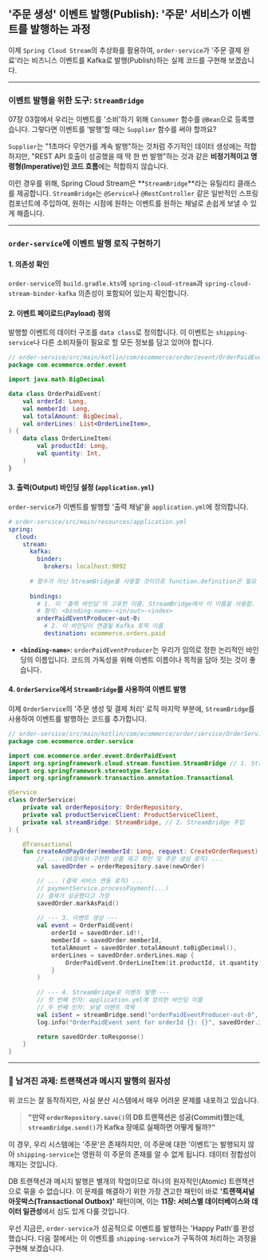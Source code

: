 ## '주문 생성' 이벤트 발행(Publish): '주문' 서비스가 이벤트를 발행하는 과정

이제 `Spring Cloud Stream`의 추상화를 활용하여, `order-service`가 '주문 결제 완료'라는 비즈니스 이벤트를 Kafka로 발행(Publish)하는 실제 코드를 구현해 보겠습니다.

-----

### 이벤트 발행을 위한 도구: `StreamBridge`

07장 03절에서 우리는 이벤트를 '소비'하기 위해 `Consumer` 함수를 `@Bean`으로 등록했습니다. 그렇다면 이벤트를 '발행'할 때는 `Supplier` 함수를 써야 할까요?

`Supplier`는 "1초마다 무언가를 계속 발행"하는 것처럼 주기적인 데이터 생성에는 적합하지만, "REST API 호출이 성공했을 때 딱 한 번 발행"하는 것과 같은 **비정기적이고 명령형(Imperative)인 코드 흐름**에는 적합하지 않습니다.

이런 경우를 위해, Spring Cloud Stream은 \*\*`StreamBridge`\*\*라는 유틸리티 클래스를 제공합니다. `StreamBridge`는 `@Service`나 `@RestController` 같은 일반적인 스프링 컴포넌트에 주입하여, 원하는 시점에 원하는 이벤트를 원하는 채널로 손쉽게 보낼 수 있게 해줍니다.

-----

### `order-service`에 이벤트 발행 로직 구현하기

#### 1\. 의존성 확인

`order-service`의 `build.gradle.kts`에 `spring-cloud-stream`과 `spring-cloud-stream-binder-kafka` 의존성이 포함되어 있는지 확인합니다.

#### 2\. 이벤트 페이로드(Payload) 정의

발행할 이벤트의 데이터 구조를 `data class`로 정의합니다. 이 이벤트는 `shipping-service`나 다른 소비자들이 필요로 할 모든 정보를 담고 있어야 합니다.

```kotlin
// order-service/src/main/kotlin/com/ecommerce/order/event/OrderPaidEvent.kt
package com.ecommerce.order.event

import java.math.BigDecimal

data class OrderPaidEvent(
    val orderId: Long,
    val memberId: Long,
    val totalAmount: BigDecimal,
    val orderLines: List<OrderLineItem>,
) {
    data class OrderLineItem(
        val productId: Long,
        val quantity: Int,
    )
}
```

#### 3\. 출력(Output) 바인딩 설정 (`application.yml`)

`order-service`가 이벤트를 발행할 '출력 채널'을 `application.yml`에 정의합니다.

```yaml
# order-service/src/main/resources/application.yml
spring:
  cloud:
    stream:
      kafka:
        binder:
          brokers: localhost:9092
      
      # 함수가 아닌 StreamBridge를 사용할 것이므로 function.definition은 필요 없음
      
      bindings:
        # 1. 이 '출력 바인딩'의 고유한 이름. StreamBridge에서 이 이름을 사용함.
        # 형식: <binding-name>-<in/out>-<index>
        orderPaidEventProducer-out-0:
          # 2. 이 바인딩이 연결될 Kafka 토픽 이름
          destination: ecommerce.orders.paid
```

  * **`<binding-name>`**: `orderPaidEventProducer`는 우리가 임의로 정한 논리적인 바인딩의 이름입니다. 코드의 가독성을 위해 이벤트 이름이나 목적을 담아 짓는 것이 좋습니다.

#### 4\. `OrderService`에서 `StreamBridge`를 사용하여 이벤트 발행

이제 `OrderService`의 '주문 생성 및 결제 처리' 로직 마지막 부분에, `StreamBridge`를 사용하여 이벤트를 발행하는 코드를 추가합니다.

```kotlin
// order-service/src/main/kotlin/com/ecommerce/order/service/OrderService.kt
package com.ecommerce.order.service

import com.ecommerce.order.event.OrderPaidEvent
import org.springframework.cloud.stream.function.StreamBridge // 1. StreamBridge import
import org.springframework.stereotype.Service
import org.springframework.transaction.annotation.Transactional

@Service
class OrderService(
    private val orderRepository: OrderRepository,
    private val productServiceClient: ProductServiceClient,
    private val streamBridge: StreamBridge, // 2. StreamBridge 주입
) {

    @Transactional
    fun createAndPayOrder(memberId: Long, request: CreateOrderRequest): OrderResponse {
        // ... (06장에서 구현한 상품 재고 확인 및 주문 생성 로직) ...
        val savedOrder = orderRepository.save(newOrder)

        // ... (결제 서비스 연동 로직) ...
        // paymentService.processPayment(...)
        // 결제가 성공했다고 가정
        savedOrder.markAsPaid()
        
        // --- 3. 이벤트 생성 ---
        val event = OrderPaidEvent(
            orderId = savedOrder.id!!,
            memberId = savedOrder.memberId,
            totalAmount = savedOrder.totalAmount.toBigDecimal(),
            orderLines = savedOrder.orderLines.map { 
                OrderPaidEvent.OrderLineItem(it.productId, it.quantity) 
            }
        )
        
        // --- 4. StreamBridge로 이벤트 발행 ---
        // 첫 번째 인자: application.yml에 정의한 바인딩 이름
        // 두 번째 인자: 보낼 이벤트 객체
        val isSent = streamBridge.send("orderPaidEventProducer-out-0", event)
        log.info("OrderPaidEvent sent for orderId {}: {}", savedOrder.id, isSent)

        return savedOrder.toResponse()
    }
}
```

-----

### 🤔 남겨진 과제: 트랜잭션과 메시지 발행의 원자성

위 코드는 잘 동작하지만, 사실 분산 시스템에서 매우 어려운 문제를 내포하고 있습니다.

> **"만약 `orderRepository.save()`의 DB 트랜잭션은 성공(Commit)했는데, `streamBridge.send()`가 Kafka 장애로 실패하면 어떻게 될까?"**

이 경우, 우리 시스템에는 '주문'은 존재하지만, 이 주문에 대한 '이벤트'는 발행되지 않아 `shipping-service`는 영원히 이 주문의 존재를 알 수 없게 됩니다. 데이터 정합성이 깨지는 것입니다.

DB 트랜잭션과 메시지 발행은 별개의 작업이므로 하나의 원자적인(Atomic) 트랜잭션으로 묶을 수 없습니다. 이 문제를 해결하기 위한 가장 견고한 패턴이 바로 **'트랜잭셔널 아웃박스(Transactional Outbox)'** 패턴이며, 이는 **11장: 서비스별 데이터베이스와 데이터 일관성**에서 심도 있게 다룰 것입니다.

우선 지금은, `order-service`가 성공적으로 이벤트를 발행하는 'Happy Path'를 완성했습니다. 다음 절에서는 이 이벤트를 `shipping-service`가 구독하여 처리하는 과정을 구현해 보겠습니다.